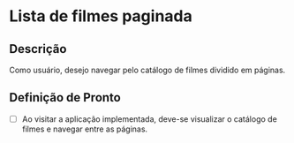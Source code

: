 # Lista de filmes paginada

## Descrição

Como usuário, desejo navegar pelo catálogo de filmes dividido em páginas.

## Definição de Pronto

- [ ] Ao visitar a aplicação implementada, deve-se visualizar o catálogo de filmes e navegar entre as páginas.

